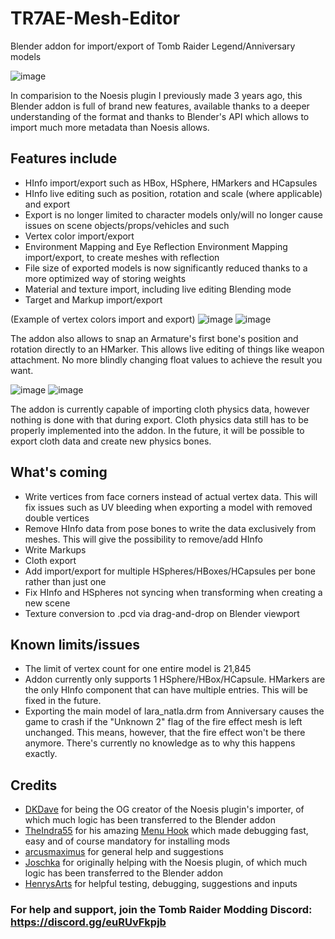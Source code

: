 # TR7AE-Mesh-Editor
Blender addon for import/export of Tomb Raider Legend/Anniversary models

![image](https://github.com/user-attachments/assets/e7ab59bf-9154-4941-a179-57b487745039)

In comparision to the Noesis plugin I previously made 3 years ago, this Blender addon is full of brand new features, available thanks to a deeper understanding of the format and thanks to Blender's API which allows to import much more metadata than Noesis allows.

## Features include

- HInfo import/export such as HBox, HSphere, HMarkers and HCapsules
- HInfo live editing such as position, rotation and scale (where applicable) and export
- Export is no longer limited to character models only/will no longer cause issues on scene objects/props/vehicles and such
- Vertex color import/export
- Environment Mapping and Eye Reflection Environment Mapping import/export, to create meshes with reflection
- File size of exported models is now significantly reduced thanks to a more optimized way of storing weights
- Material and texture import, including live editing Blending mode
- Target and Markup import/export

(Example of vertex colors import and export)
![image](https://github.com/user-attachments/assets/d091a715-27c8-499d-a7cd-52276eb7cd7a)
![image](https://github.com/user-attachments/assets/962cdcf0-aed4-40ee-8735-fb1383037244)

The addon also allows to snap an Armature's first bone's position and rotation directly to an HMarker. This allows live editing of things like weapon attachment. No more blindly changing float values to achieve the result you want.

![image](https://github.com/user-attachments/assets/219cbc91-38e2-4a32-9ba1-d064bb372866)
![image](https://github.com/user-attachments/assets/16e04bb3-9fc0-4d95-8b37-37c2e3eebc45)

The addon is currently capable of importing cloth physics data, however nothing is done with that during export. Cloth physics data still has to be properly implemented into the addon. In the future, it will be possible to export cloth data and create new physics bones.

## What's coming

- Write vertices from face corners instead of actual vertex data. This will fix issues such as UV bleeding when exporting a model with removed double vertices
- Remove HInfo data from pose bones to write the data exclusively from meshes. This will give the possibility to remove/add HInfo
- Write Markups
- Cloth export
- Add import/export for multiple HSpheres/HBoxes/HCapsules per bone rather than just one
- Fix HInfo and HSpheres not syncing when transforming when creating a new scene
- Texture conversion to .pcd via drag-and-drop on Blender viewport

## Known limits/issues

- The limit of vertex count for one entire model is 21,845
- Addon currently only supports 1 HSphere/HBox/HCapsule. HMarkers are the only HInfo component that can have multiple entries. This will be fixed in the future.
- Exporting the main model of lara_natla.drm from Anniversary causes the game to crash if the "Unknown 2" flag of the fire effect mesh is left unchanged. This means, however, that the fire effect won't be there anymore. There's currently no knowledge as to why this happens exactly.

## Credits

* [DKDave](https://github.com/DKDave) for being the OG creator of the Noesis plugin's importer, of which much logic has been transferred to the Blender addon
* [TheIndra55](https://github.com/TheIndra55) for his amazing [Menu Hook](https://github.com/TheIndra55/TRLAU-menu-hook) which made debugging fast, easy and of course mandatory for installing mods
* [arcusmaximus](https://github.com/arcusmaximus) for general help and suggestions
* [Joschka](https://forum.xentax.com/memberlist.php?mode=viewprofile&u=82197) for originally helping with the Noesis plugin, of which much logic has been transferred to the Blender addon
* [HenrysArts](https://x.com/HenrysArts) for helpful testing, debugging, suggestions and inputs


### For help and support, join the Tomb Raider Modding Discord: https://discord.gg/euRUvFkpjb
